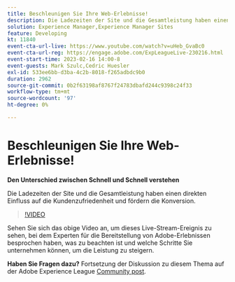 ```yaml
---
title: Beschleunigen Sie Ihre Web-Erlebnisse!
description: Die Ladezeiten der Site und die Gesamtleistung haben einen direkten Einfluss auf die Kundenzufriedenheit und fördern die Konversion.
solution: Experience Manager,Experience Manager Sites
feature: Developing
kt: 11840
event-cta-url-live: https://www.youtube.com/watch?v=uHeb_GvaBc0
event-cta-url-reg: https://engage.adobe.com/ExpLeagueLive-230216.html
event-start-time: 2023-02-16 14:00-8
event-guests: Mark Szulc,Cedric Huesler
exl-id: 533ee6bb-d3ba-4c2b-8018-f265adbdc9b0
duration: 2962
source-git-commit: 0b2f63198af8767f24783dbafd244c9398c24f33
workflow-type: tm+mt
source-wordcount: '97'
ht-degree: 0%

---
```


# Beschleunigen Sie Ihre Web-Erlebnisse!

**Den Unterschied zwischen Schnell und Schnell verstehen**

Die Ladezeiten der Site und die Gesamtleistung haben einen direkten Einfluss auf die Kundenzufriedenheit und fördern die Konversion.

>[!VIDEO](https://video.tv.adobe.com/v/3414150/?quality=12&learn=on)

Sehen Sie sich das obige Video an, um dieses Live-Stream-Ereignis zu sehen, bei dem Experten für die Bereitstellung von Adobe-Erlebnissen besprochen haben, was zu beachten ist und welche Schritte Sie unternehmen können, um die Leistung zu steigern.

**Haben Sie Fragen dazu?** Fortsetzung der Diskussion zu diesem Thema auf der Adobe Experience League [Community post](https://experienceleaguecommunities.adobe.com/t5/adobe-experience-manager/experience-league-live-post-session-discussion-speeding-up-your/m-p/575513#M36836).

